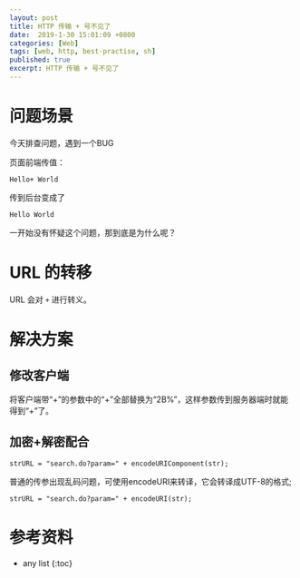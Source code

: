 ```yaml
---
layout: post
title: HTTP 传输 + 号不见了
date:  2019-1-30 15:01:09 +0800
categories: [Web]
tags: [web, http, best-practise, sh]
published: true
excerpt: HTTP 传输 + 号不见了
---
```


# 问题场景

今天排查问题，遇到一个BUG

页面前端传值：

```
Hello+ World
```

传到后台变成了 

```
Hello World
```

一开始没有怀疑这个问题，那到底是为什么呢？


# URL 的转移

URL 会对 `+` 进行转义。


# 解决方案

## 修改客户端

将客户端带“+”的参数中的“+”全部替换为‍“2B%”，这样参数传到服务器端时就能得到“+”了。


## 加密+解密配合

```
strURL = "search.do?param=" + encodeURIComponent(str);
```

普通的传参出现乱码问题，可使用encodeURI来转译，它会转译成UTF-8的格式;

```
strURL = "search.do?param=" + encodeURI(str);
```


# 参考资料 



* any list
{:toc}